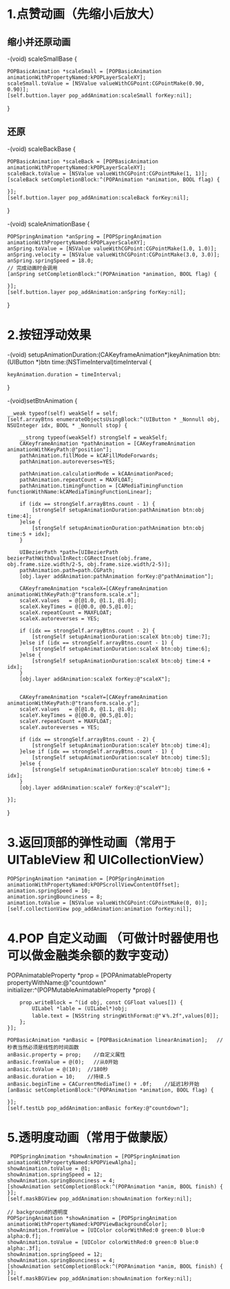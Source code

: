 
# 1.点赞动画（先缩小后放大）

## 缩小并还原动画

-(void) scaleSmallBase {

    POPBasicAnimation *scaleSmall = [POPBasicAnimation animationWithPropertyNamed:kPOPLayerScaleXY];
    scaleSmall.toValue = [NSValue valueWithCGPoint:CGPointMake(0.90, 0.90)];
    [self.buttion.layer pop_addAnimation:scaleSmall forKey:nil];
}

## 还原

-(void) scaleBackBase {

    POPBasicAnimation *scaleBack = [POPBasicAnimation animationWithPropertyNamed:kPOPLayerScaleXY];
    scaleBack.toValue = [NSValue valueWithCGPoint:CGPointMake(1, 1)];
    [scaleBack setCompletionBlock:^(POPAnimation *animation, BOOL flag) {
        
    }];
    [self.buttion.layer pop_addAnimation:scaleBack forKey:nil];
}

-(void) scaleAnimationBase {

    POPSpringAnimation *anSpring = [POPSpringAnimation animationWithPropertyNamed:kPOPLayerScaleXY];
    anSpring.toValue = [NSValue valueWithCGPoint:CGPointMake(1.0, 1.0)];
    anSpring.velocity = [NSValue valueWithCGPoint:CGPointMake(3.0, 3.0)];
    anSpring.springSpeed = 18.0;
    // 完成动画时会调用
    [anSpring setCompletionBlock:^(POPAnimation *animation, BOOL flag) {
        
    }];
    [self.buttion.layer pop_addAnimation:anSpring forKey:nil];

}

# 2.按钮浮动效果

-(void) setupAnimationDuration:(CAKeyframeAnimation*)keyAnimation btn:(UIButton *)btn time:(NSTimeInterval)timeInterval {

    keyAnimation.duration = timeInterval;
}

-(void)setBtnAnimation {

    __weak typeof(self) weakSelf = self;
    [self.arrayBtns enumerateObjectsUsingBlock:^(UIButton * _Nonnull obj, NSUInteger idx, BOOL * _Nonnull stop) {
        
        __strong typeof(weakSelf) strongSelf = weakSelf;
        CAKeyframeAnimation *pathAnimation = [CAKeyframeAnimation animationWithKeyPath:@"position"];
        pathAnimation.fillMode = kCAFillModeForwards;
        pathAnimation.autoreverses=YES;
        
        pathAnimation.calculationMode = kCAAnimationPaced;
        pathAnimation.repeatCount = MAXFLOAT;
        pathAnimation.timingFunction = [CAMediaTimingFunction functionWithName:kCAMediaTimingFunctionLinear];
        
        if (idx == strongSelf.arrayBtns.count - 1) {
            [strongSelf setupAnimationDuration:pathAnimation btn:obj time:4];
        }else {
            [strongSelf setupAnimationDuration:pathAnimation btn:obj time:5 + idx];
        }
        
        UIBezierPath *path=[UIBezierPath bezierPathWithOvalInRect:CGRectInset(obj.frame, obj.frame.size.width/2-5, obj.frame.size.width/2-5)];
        pathAnimation.path=path.CGPath;
        [obj.layer addAnimation:pathAnimation forKey:@"pathAnimation"];
        
        CAKeyframeAnimation *scaleX=[CAKeyframeAnimation animationWithKeyPath:@"transform.scale.x"];
        scaleX.values   = @[@1.0, @1.1, @1.0];
        scaleX.keyTimes = @[@0.0, @0.5,@1.0];
        scaleX.repeatCount = MAXFLOAT;
        scaleX.autoreverses = YES;
        
        if (idx == strongSelf.arrayBtns.count - 2) {
            [strongSelf setupAnimationDuration:scaleX btn:obj time:7];
        }else if (idx == strongSelf.arrayBtns.count - 1) {
            [strongSelf setupAnimationDuration:scaleX btn:obj time:6];
        }else {
            [strongSelf setupAnimationDuration:scaleX btn:obj time:4 + idx];
        }
        [obj.layer addAnimation:scaleX forKey:@"scaleX"];
        
        
        CAKeyframeAnimation *scaleY=[CAKeyframeAnimation animationWithKeyPath:@"transform.scale.y"];
        scaleY.values   = @[@1.0, @1.1, @1.0];
        scaleY.keyTimes = @[@0.0, @0.5,@1.0];
        scaleY.repeatCount = MAXFLOAT;
        scaleY.autoreverses = YES;
        
        if (idx == strongSelf.arrayBtns.count - 2) {
            [strongSelf setupAnimationDuration:scaleY btn:obj time:4];
        }else if (idx == strongSelf.arrayBtns.count - 1) {
            [strongSelf setupAnimationDuration:scaleY btn:obj time:5];
        }else {
            [strongSelf setupAnimationDuration:scaleY btn:obj time:6 + idx];
        }
        [obj.layer addAnimation:scaleY forKey:@"scaleY"];

    }];
}

# 3.返回顶部的弹性动画（常用于UITableView 和 UICollectionView）

    POPSpringAnimation *animation = [POPSpringAnimation animationWithPropertyNamed:kPOPScrollViewContentOffset];
    animation.springSpeed = 10;
    animation.springBounciness = 8;
    animation.toValue = [NSValue valueWithCGPoint:CGPointMake(0, 0)];
    [self.collectionView pop_addAnimation:animation forKey:nil];
    
# 4.POP 自定义动画 （可做计时器使用也可以做金融类余额的数字变动）

 POPAnimatableProperty *prop = [POPAnimatableProperty propertyWithName:@"countdown" initializer:^(POPMutableAnimatableProperty *prop) {
 
        prop.writeBlock = ^(id obj, const CGFloat values[]) {
            UILabel *lable = (UILabel*)obj;
            lable.text = [NSString stringWithFormat:@"￥%.2f",values[0]];
        };
    }];
    
    POPBasicAnimation *anBasic = [POPBasicAnimation linearAnimation];   //秒表当然必须是线性的时间函数
    anBasic.property = prop;    //自定义属性
    anBasic.fromValue = @(0);   //从0开始
    anBasic.toValue = @(10);  //180秒
    anBasic.duration = 10;    //持续.5
    anBasic.beginTime = CACurrentMediaTime() + .0f;    //延迟1秒开始
    [anBasic setCompletionBlock:^(POPAnimation *animation, BOOL flag) {
        
    }];
    [self.testLb pop_addAnimation:anBasic forKey:@"countdown"];
    
# 5.透明度动画（常用于做蒙版）
 
     POPSpringAnimation *showAnimation = [POPSpringAnimation animationWithPropertyNamed:kPOPViewAlpha];
    showAnimation.toValue = @1;
    showAnimation.springSpeed = 12;
    showAnimation.springBounciness = 4;
    [showAnimation setCompletionBlock:^(POPAnimation *anim, BOOL finish) {
    }];
    [self.maskBGView pop_addAnimation:showAnimation forKey:nil];
    
    // background的透明度
    POPSpringAnimation *showAnimation = [POPSpringAnimation animationWithPropertyNamed:kPOPViewBackgroundColor];
    showAnimation.fromValue = [UIColor colorWithRed:0 green:0 blue:0 alpha:0.f];
    showAnimation.toValue = [UIColor colorWithRed:0 green:0 blue:0 alpha:.3f];
    showAnimation.springSpeed = 12;
    showAnimation.springBounciness = 4;
    [showAnimation setCompletionBlock:^(POPAnimation *anim, BOOL finish) {
    }];
    [self.maskBGView pop_addAnimation:showAnimation forKey:nil];
    
    
